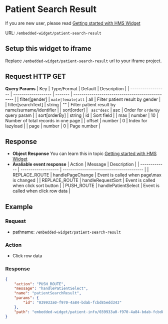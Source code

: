 # Patient Search Result

If you are new user, please read [Getting started with HMS Widget](/embedded-widget?widget=get-started)


URL: `/embedded-widget/patient-search-result`

## Setup this widget to iframe
Replace `/embedded-widget/patient-search-result` url to your iframe project.

## Request HTTP GET
**Query Params**
| Key                | Type/Format         | Default | Description                                      |
| ------------------ | ------------------- | ------- | ------------------------------------------------ |
| filter[gender]     | ` male|female|all ` | all     | Filter patient result by gender                  |
| filter[searchText] | string              | ""      | Filter patient result by name/surname/identifier |
| sort[order]        | ` asc"desc`         | asc     | Order for `orderBy` query param                  |
| sort[orderBy]      | string              | id      | Sort field                                       |
| max                | number              | 10      | Number of total records in one page              |
| offset             | number              | 0       | Index for lazyload                               |
| page               | number              | 0       | Page number                                      |

## Response
- **Object Response**
    You can learn this in topic [Getting started with HMS Widget](/embedded-widget?widget=get-started)
- **Avaliable event response**
   | Action        | Message             | Description                              |
   | ------------- | ------------------- | ---------------------------------------- |
   | REPLACE_ROUTE | handlePageChange    | Event is called when page\max is changed |
   | REPLACE_ROUTE | handleRequestSort   | Event is called when click sort button   |
   | PUSH_ROUTE    | handlePatientSelect | Event is called when click row data      |

## Example

### Request
 - pathname: `/embedded-widget/patient-search-result` 

### Action
 - Click row data

### Response
```json
{
    "action": "PUSH_ROUTE",
    "message": "handlePatientSelect",
    "name": "patientSearchResult",
    "params": {
        "id": "039933a0-f970-4a84-bdab-fcbd85edd343"
    },
    "path": "embedded-widget/patient-info/039933a0-f970-4a84-bdab-fcbd85edd343"
}
```
